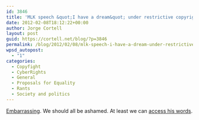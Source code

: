 ```yaml
---
id: 3846
title: 'MLK speech &quot;I have a dream&quot; under restrictive copyright'
date: 2012-02-08T18:12:22+00:00
author: Jorge Cortell
layout: post
guid: https://cortell.net/blog/?p=3846
permalink: /blog/2012/02/08/mlk-speech-i-have-a-dream-under-restrictive-copyright/
wpsd_autopost:
  - "1"
categories:
  - Copyfight
  - CyberRights
  - General
  - Proposals for Equality
  - Rants
  - Society and politics
---
```

<a title="https://www.change.org/petitions/sonyemi-release-mlks-i-have-a-dream-speech-to-public-domain" href="https://www.change.org/petitions/sonyemi-release-mlks-i-have-a-dream-speech-to-public-domain" target="_blank">Embarrassing</a>. We should all be ashamed. At least we can <a title="https://www.hartford-hwp.com/archives/45a/index-bca.html" href="https://www.hartford-hwp.com/archives/45a/index-bca.html" target="_blank">access his words</a>.